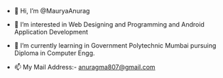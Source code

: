 - 👋 Hi, I’m @MauryaAnurag
- 👀 I’m interested in Web Designing and Programming and Android Application Development
- 🌱 I’m currently learning  in Government Polytechnic Mumbai  pursuing Diploma in Computer Engg.

- 📫 My Mail Address:- anuragma807@gmail.com 

<!---
MauryaAnurag/MauryaAnurag is a ✨ special ✨ repository because its `README.md` (this file) appears on your GitHub profile.
You can click the Preview link to take a look at your changes.
--->
